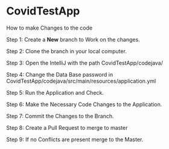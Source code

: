 # CovidTestApp

How to make Changes to the code

Step 1: Create a **New** branch to Work on the changes.

Step 2: Clone the branch in your local computer.

Step 3: Open the IntelliJ with the path CovidTestApp/codejava/

Step 4: Change the Data Base password in CovidTestApp/codejava/src/main/resources/application.yml 

Step 5: Run the Application and Check.

Step 6: Make the Necessary Code Changes to the Application.

Step 7: Commit the Changes to the Branch.

Step 8: Create a Pull Request to merge to master

Step 9: If no Conflicts are present merge to the Master.

